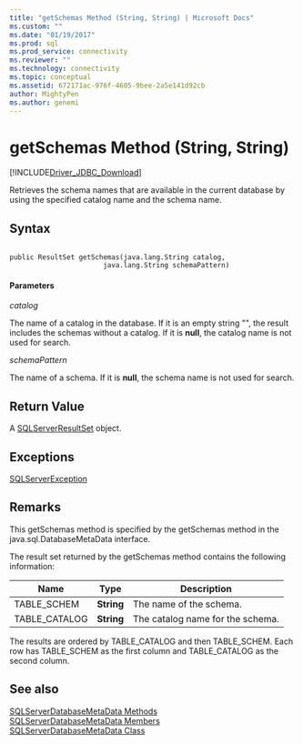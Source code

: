 ```yaml
---
title: "getSchemas Method (String, String) | Microsoft Docs"
ms.custom: ""
ms.date: "01/19/2017"
ms.prod: sql
ms.prod_service: connectivity
ms.reviewer: ""
ms.technology: connectivity
ms.topic: conceptual
ms.assetid: 672171ac-976f-4605-9bee-2a5e141d92cb
author: MightyPen
ms.author: genemi
---
```

# getSchemas Method (String, String)
[!INCLUDE[Driver_JDBC_Download](../../../includes/driver_jdbc_download.md)]

  Retrieves the schema names that are available in the current database by using the specified catalog name and the schema name.  
  
## Syntax  
  
```  
  
public ResultSet getSchemas(java.lang.String catalog,  
                       java.lang.String schemaPattern)  
```  
  
#### Parameters  
 *catalog*  
  
 The name of a catalog in the database. If it is an empty string "", the result includes the schemas without a catalog. If it is **null**, the catalog name is not used for search.  
  
 *schemaPattern*  
  
 The name of a schema. If it is **null**, the schema name is not used for search.  
  
## Return Value  
 A [SQLServerResultSet](../../../connect/jdbc/reference/sqlserverresultset-class.md) object.  
  
## Exceptions  
 [SQLServerException](../../../connect/jdbc/reference/sqlserverexception-class.md)  
  
## Remarks  
 This getSchemas method is specified by the getSchemas method in the java.sql.DatabaseMetaData interface.  
  
 The result set returned by the getSchemas method contains the following information:  
  
|Name|Type|Description|  
|----------|----------|-----------------|  
|TABLE_SCHEM|**String**|The name of the schema.|  
|TABLE_CATALOG|**String**|The catalog name for the schema.|  
  
 The results are ordered by TABLE_CATALOG and then TABLE_SCHEM. Each row has TABLE_SCHEM as the first column and TABLE_CATALOG as the second column.  
  
## See also  
 [SQLServerDatabaseMetaData Methods](../../../connect/jdbc/reference/sqlserverdatabasemetadata-methods.md)   
 [SQLServerDatabaseMetaData Members](../../../connect/jdbc/reference/sqlserverdatabasemetadata-members.md)   
 [SQLServerDatabaseMetaData Class](../../../connect/jdbc/reference/sqlserverdatabasemetadata-class.md)  
  
  
